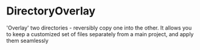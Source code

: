 DirectoryOverlay
================

'Overlay' two directories - reversibly copy one into the other. It allows you to keep a customized set of files separately from a main project, and apply them seamlessly

